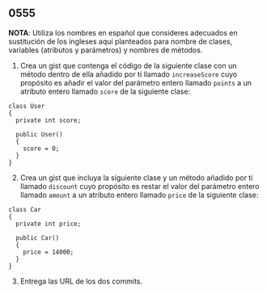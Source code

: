 ## 0555

__NOTA__: Utiliza los nombres en español que consideres adecuados en sustitución de los ingleses aquí planteados para nombre de clases, variables (atributos y parámetros) y nombres de métodos.

1. Crea un gist que contenga el código de la siguiente clase con un método dentro de ella añadido por ti llamado `increaseScore` cuyo propósito es añadir el valor del parámetro entero llamado `points` a un atributo entero llamado `score` de la siguiente clase:

  ```
  class User 
  {
    private int score;

    public User()
    {
      score = 0;
    }
  }
  ```
  
2. Crea un gist que incluya la siguiente clase y un método añadido por ti llamado `discount` cuyo propósito es restar el valor del parámetro entero llamado `amount` a un atributo entero llamado `price` de la siguiente clase:

  ```
  class Car 
  {
    private int price;

    public Car()
    {
      price = 14000;
    }
  }
  ```
  
3. Entrega las URL de los dos commits.


  
